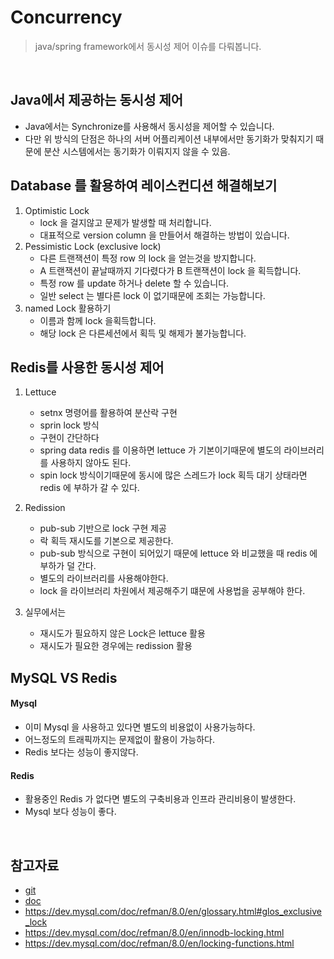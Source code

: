 # Concurrency

> java/spring framework에서 동시성 제어 이슈를 다뤄봅니다.  

<br/>

## Java에서 제공하는 동시성 제어
- Java에서는 Synchronize를 사용해서 동시성을 제어할 수 있습니다.
- 다만 위 방식의 단점은 하나의 서버 어플리케이션 내부에서만 동기화가 맞춰지기 때문에 분산 시스템에서는 동기화가 이뤄지지 않을 수 있음.

## Database 를 활용하여 레이스컨디션 해결해보기
1. Optimistic Lock  
   - lock 을 걸지않고 문제가 발생할 때 처리합니다.
   - 대표적으로 version column 을 만들어서 해결하는 방법이 있습니다. 
2. Pessimistic Lock (exclusive lock)  
   - 다른 트랜잭션이 특정 row 의 lock 을 얻는것을 방지합니다.
   - A 트랜잭션이 끝날때까지 기다렸다가 B 트랜잭션이 lock 을 획득합니다.
   - 특정 row 를 update 하거나 delete 할 수 있습니다.
   - 일반 select 는 별다른 lock 이 없기때문에 조회는 가능합니다.
3. named Lock 활용하기
   - 이름과 함께 lock 을획득합니다.
   - 해당 lock 은 다른세션에서 획득 및 해제가 불가능합니다.


## Redis를 사용한 동시성 제어
1. Lettuce
   - setnx 명령어를 활용하여 분산락 구현
   - sprin lock 방식
   - 구현이 간단하다
   - spring data redis 를 이용하면 lettuce 가 기본이기때문에 별도의 라이브러리를 사용하지 않아도 된다.
   - spin lock 방식이기때문에 동시에 많은 스레드가 lock 획득 대기 상태라면 redis 에 부하가 갈 수 있다.

2. Redission
   - pub-sub 기반으로 lock 구현 제공
   - 락 획득 재시도를 기본으로 제공한다.
   -  pub-sub 방식으로 구현이 되어있기 때문에 lettuce 와 비교했을 때 redis 에 부하가 덜 간다.
   -  별도의 라이브러리를 사용해야한다.
   -  lock 을 라이브러리 차원에서 제공해주기 떄문에 사용법을 공부해야 한다.

3. 실무에서는
   - 재시도가 필요하지 않은 Lock은 lettuce 활용
   - 재시도가 필요한 경우에는 redission 활용


## MySQL VS Redis

#### Mysql
- 이미 Mysql 을 사용하고 있다면 별도의 비용없이 사용가능하다.
- 어느정도의 트래픽까지는 문제없이 활용이 가능하다.
- Redis 보다는 성능이 좋지않다.

#### Redis
- 활용중인 Redis 가 없다면 별도의 구축비용과 인프라 관리비용이 발생한다.
- Mysql 보다 성능이 좋다.

<br/>

## 참고자료
- [git](https://github.com/sangyongchoi/stock-example)
- [doc](https://docs.google.com/document/d/1Nax0Q0dQpE0dlGFdro65kRZE_7wkmBbxrgCmcdhCJ0o/edit)
- https://dev.mysql.com/doc/refman/8.0/en/glossary.html#glos_exclusive_lock
- https://dev.mysql.com/doc/refman/8.0/en/innodb-locking.html
- https://dev.mysql.com/doc/refman/8.0/en/locking-functions.html
